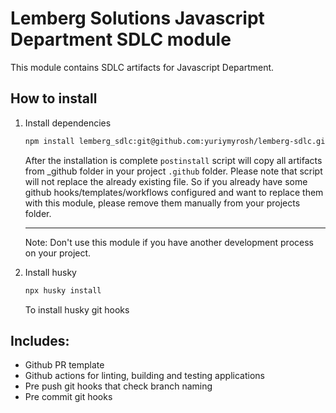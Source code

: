 # Lemberg Solutions Javascript Department SDLC module 

This module contains SDLC artifacts for Javascript Department.

## How to install

1. Install dependencies

    ```sh
    npm install lemberg_sdlc:git@github.com:yuriymyrosh/lemberg-sdlc.git husky @commitlint/config-conventional @commitlint/cli --save-dev
    ```

    After the installation is complete `postinstall` script will copy all artifacts from _github folder in your project `.github` folder. Please note that script will not replace the already existing file. So if you already have some github hooks/templates/workflows configured and want to replace them with this module, please remove them manually from your projects folder.

    ---
    Note: Don't use this module if you have another development process on your project.

2. Install husky

    ```sh 
    npx husky install
    ```
    To install husky git hooks

## Includes:

* Github PR template
* Github actions for linting, building and testing applications
* Pre push git hooks that check branch naming
* Pre commit git hooks